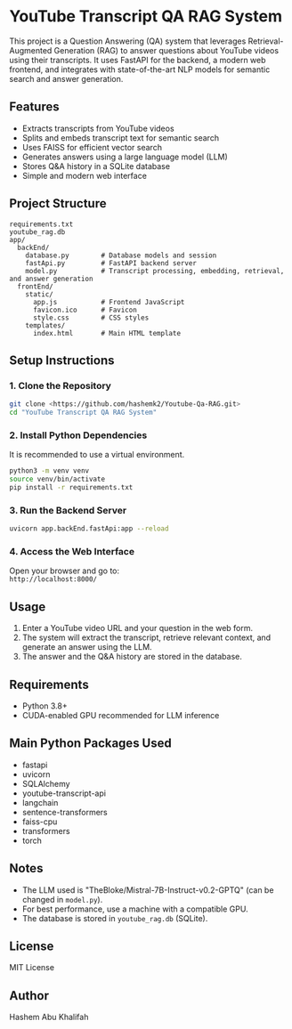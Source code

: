 # YouTube Transcript QA RAG System

This project is a Question Answering (QA) system that leverages Retrieval-Augmented Generation (RAG) to answer questions about YouTube videos using their transcripts. It uses FastAPI for the backend, a modern web frontend, and integrates with state-of-the-art NLP models for semantic search and answer generation.

## Features
- Extracts transcripts from YouTube videos
- Splits and embeds transcript text for semantic search
- Uses FAISS for efficient vector search
- Generates answers using a large language model (LLM)
- Stores Q&A history in a SQLite database
- Simple and modern web interface

## Project Structure
```
requirements.txt
youtube_rag.db
app/
  backEnd/
    database.py        # Database models and session
    fastApi.py         # FastAPI backend server
    model.py           # Transcript processing, embedding, retrieval, and answer generation
  frontEnd/
    static/
      app.js           # Frontend JavaScript
      favicon.ico      # Favicon
      style.css        # CSS styles
    templates/
      index.html       # Main HTML template
```

## Setup Instructions

### 1. Clone the Repository
```bash
git clone <https://github.com/hashemk2/Youtube-Qa-RAG.git>
cd "YouTube Transcript QA RAG System"
```

### 2. Install Python Dependencies
It is recommended to use a virtual environment.
```bash
python3 -m venv venv
source venv/bin/activate
pip install -r requirements.txt
```

### 3. Run the Backend Server
```bash
uvicorn app.backEnd.fastApi:app --reload
```

### 4. Access the Web Interface
Open your browser and go to:  
`http://localhost:8000/`

## Usage
1. Enter a YouTube video URL and your question in the web form.
2. The system will extract the transcript, retrieve relevant context, and generate an answer using the LLM.
3. The answer and the Q&A history are stored in the database.

## Requirements
- Python 3.8+
- CUDA-enabled GPU recommended for LLM inference

## Main Python Packages Used
- fastapi
- uvicorn
- SQLAlchemy
- youtube-transcript-api
- langchain
- sentence-transformers
- faiss-cpu
- transformers
- torch

## Notes
- The LLM used is "TheBloke/Mistral-7B-Instruct-v0.2-GPTQ" (can be changed in `model.py`).
- For best performance, use a machine with a compatible GPU.
- The database is stored in `youtube_rag.db` (SQLite).

## License
MIT License

## Author
Hashem Abu Khalifah
